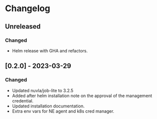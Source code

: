 # Changelog

## Unreleased

### Changed

- Helm release with GHA and refactors. 

## [0.2.0] - 2023-03-29

### Changed

- Updated nuvla/job-lite to 3.2.5
- Added after helm installation note on the approval of the management
  credential.
- Updated installation documentation.
- Extra env vars for NE agent and k8s cred manager. 
